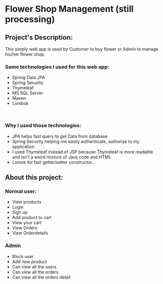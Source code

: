 <h1>Flower Shop Management (still processing)</h1>
<h2>Project's Description:</h2>
<p>This simply web app is used by Customer to buy flower or Admin to manage his/her flower shop.</p>
<h3>Some technologies I used for this web app:</h3>
<ul>
  <li>Spring Data JPA</li>
  <li>Spring Security</li>
  <li>Thymeleaf</li>
  <li>MS SQL Server</li>
  <li>Maven</li>
  <li>Lombok</li>
</ul>
<br>
<h3>Why I used those technologies: </h3>
<ul>
  <li>JPA helps fast query to get Data from database</li>
  <li>Spring Security helping me easily authenticate, authorize to my application</li>
  <li>I used Thymeleaf instead of JSP because Thymeleaf is more readable and isn't a weird mixture of Java code and HTML</li>
  <li>Lomok for fast getter/setter constructor...</li>
</ul>
<h2>About this project:</h2>
<h3>Normal user:</h3>
<ul>
  <li>View products</li>
  <li>Login</li>
  <li>Sign up</li>
  <li>Add product to cart</li>
  <li>View your cart</li>
  <li>View Orders</li>
  <li>View Orderdetails</li>
</ul>
<h3>Admin</h3>
<ul>
  <li>Block user</li>
  <li>Add new product</li>
  <li>Can view all the users</li>
  <li>Can view all the orders</li>
  <li>Can view all the orders detail</li>
</ul>

